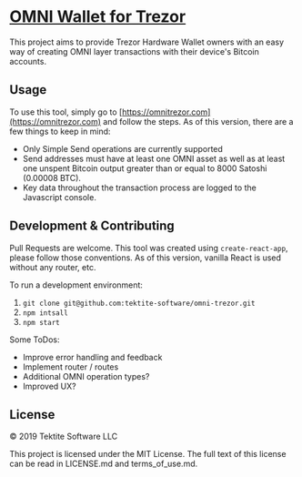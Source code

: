 # [OMNI Wallet for Trezor](https://omnitrezor.com)

This project aims to provide Trezor Hardware Wallet owners with an easy way of creating OMNI layer transactions with their device's Bitcoin accounts.

## Usage

To use this tool, simply go to [https://omnitrezor.com](https://omnitrezor.com) and follow the steps.  As of this version, there are a few things to keep in mind:

* Only Simple Send operations are currently supported
* Send addresses must have at least one OMNI asset as well as at least one unspent Bitcoin output greater than or equal to 8000 Satoshi (0.00008 BTC).
* Key data throughout the transaction process are logged to the Javascript console.

## Development & Contributing

Pull Requests are welcome.  This tool was created using `create-react-app`, please follow those conventions.  As of this version, vanilla React is used without any router, etc.

To run a development environment:
1. `git clone git@github.com:tektite-software/omni-trezor.git`
2. `npm intsall`
3. `npm start`

Some ToDos:
* Improve error handling and feedback
* Implement router / routes
* Additional OMNI operation types?
* Improved UX?

## License

© 2019 Tektite Software LLC

This project is licensed under the MIT License.  The full text of this license can be read in LICENSE.md and terms_of_use.md.
